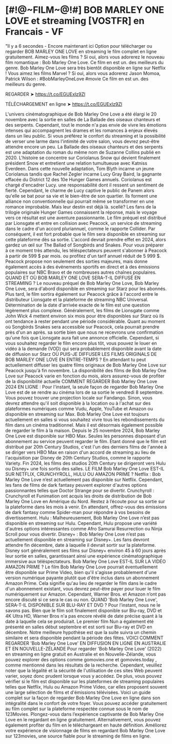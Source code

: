 # [#!@~FILM~@!#] BOB MARLEY ONE LOVE et streaming [VOSTFR] en Francais - VF

"Il y a 6 secondes - Encore maintenant ici Option pour télécharger ou regarder BOB MARLEY ONE LOVE en streaming le film complet en ligne gratuitement. Aimez-vous les films ? Si oui, alors vous adorerez le nouveau film romantique : Bob Marley One Love. Ce film en est un. des meilleurs du genre. Bob Marley One Love sera très bientôt disponible en ligne sur Netflix ! Vous aimez les films Marvel ? Si oui, alors vous adorerez Jason Momoa, Patrick Wilson : #BobMarleyOneLove #movie Ce film en est un. des meilleurs du genre.


 REGARDER ➤ https://t.co/EGUExIz9Zl





 TÉLÉCHARGEMENT en ligne ➤ https://t.co/EGUExIz9Zl


L'univers cinématographique de Bob Marley One Love a été élargi le 20 novembre avec la sortie en salles de La Ballade des oiseaux chanteurs et des serpents. Cependant, tout le monde n'a pas envie de vivre les émotions intenses qui accompagnent les drames et les romances à enjeux élevés dans un lieu public. Si vous préférez le confort du streaming et la possibilité de verser une larme dans l'intimité de votre salon, vous devrez peut-être attendre encore un peu. La Ballade des oiseaux chanteurs et des serpents est une adaptation du roman du même nom de Suzanne Collins publié en 2020. L'histoire se concentre sur Coriolanus Snow qui devient finalement président Snow et entretient une relation tumultueuse avec Katniss Everdeen. Dans cette nouvelle adaptation, Tom Blyth incarne un jeune Coriolanus tandis que Rachel Zegler incarne Lucy Gray Baird, la gagnante effacée du District 12 des 10e Hunger Games annuels. Coriolanus est chargé d'encadrer Lucy. une responsabilité dont il ressent un sentiment de fierté. Cependant, le charme de Lucy captive le public de Panem alors qu'elle se bat pour sa vie et le bien-être de son quartier. Ils forment une alliance non conventionnelle qui pourrait même se transformer en une romance improbable. Mais leur destin est déjà là. scellé? Les fans de la trilogie originale Hunger Games connaissent la réponse, mais le voyage vers ce résultat est une aventure passionnante. Le film préquel est distribué par Lionsgate et entre en collision avec Peacock, un service de streaming dans le cadre d'un accord pluriannuel, comme le rapporte Collider. Par conséquent, il est fort probable que le film sera disponible en streaming sur cette plateforme dès sa sortie. L'accord devrait prendre effet en 2024, alors gardez un œil sur The Ballad of Songbirds and Snakes. Pour vous préparer à ce moment très attendu, les téléspectateurs peuvent s'abonner à Peacock à partir de 599 $ par mois. ou profitez d'un tarif annuel réduit de 5 999 $. Peacock propose non seulement des sorties majeures, mais donne également accès à des événements sportifs en direct et à des émissions populaires sur NBC Bravo et de nombreuses autres chaînes populaires. QUAND ET OÙ BOB MARLEY ONE LOVE SERA-T-IL DIFFUSÉ EN STREAMING ? Le nouveau préquel de Bob Marley One Love, Bob Marley One Love, sera d'abord disponible en streaming sur Starz pour les abonnés. Plus tard, le film sortira également sur Peacock grâce à l'accord entre le distributeur Lionsgate et la plateforme de streaming NBC Universal. Détermination de la date d'arrivée exacte de le film est une question légèrement plus complexe. Généralement, les films de Lionsgate comme John Wick 4 mettent environ six mois pour être disponibles sur Starz où ils ont tendance à rester pendant une période considérable. Quant au moment où Songbirds Snakes sera accessible sur Peacock, cela pourrait prendre près d'un an après. sa sortie bien que nous ne recevrons une confirmation qu'une fois que Lionsgate aura fait une annonce officielle. Cependant, si vous souhaitez regarder le film encore plus tôt, vous pouvez le louer en vidéo à la demande (VOD) qui sera probablement disponible avant la date de diffusion sur Starz OÙ PUIS-JE DIFFUSER LES FILMS ORIGINALS DE BOB MARLEY ONE LOVE EN ENTRE-TEMPS ? En attendant tu peut actuellement diffuser les quatre films originaux de Bob Marley One Love sur Peacock jusqu'à fin novembre. La disponibilité des films de Bob Marley One Love sur Peacock varie en fonction du mois, alors assurez-vous de profiter de la disponibilité actuelle COMMENT REGARDER Bob Marley One Love 2024 EN LIGNE : Pour l'instant, la seule façon de regarder Bob Marley One Love est de se rendre au cinéma lors de sa sortie le vendredi 8 septembre. Vous pouvez trouver une projection locale sur Fandango. Sinon, vous devrez attendre qu'il soit disponible à la location ou à l'achat sur des plateformes numériques comme Vudu, Apple, YouTube et Amazon ou disponible en streaming sur Max. Bob Marley One Love est toujours actuellement en salles si vous souhaitez vivre tous les rebondissements du film dans un cinéma traditionnel. Mais il est désormais également possible de regarder le film à la maison. Depuis le 25 novembre 2024, Bob Marley One Love est disponible sur HBO Max. Seules les personnes disposant d’un abonnement au service peuvent regarder le film. Étant donné que le film est distribué par 20th Century Studios, c'est l'un des derniers films de l'année à se diriger vers HBO Max en raison d'un accord de streaming au lieu de l'acquisition par Disney de 20th Century Studios, comme le rapporte Variety. Fin 2024, les films des studios 20th Century se dirigeront vers Hulu ou Disney+ une fois sortis des salles. LE FILM Bob Marley One Love EST-IL SUR NETFLIX, CRUNCHYROLL, HULU OU AMAZON PRIME ? Netflix : Bob Marley One Love n’est actuellement pas disponible sur Netflix. Cependant, les fans de films de dark fantasy peuvent explorer d'autres options passionnantes telles que Doctor Strange pour se divertir. Crunchyroll : Crunchyroll et Funimation ont acquis les droits de distribution de Bob Marley One Love en Amérique du Nord. Restez à l’écoute pour sa sortie sur la plateforme dans les mois à venir. En attendant, offrez-vous des émissions de dark fantasy comme Spider-man pour répondre à vos besoins de divertissement. Hulu : Malheureusement, Bob Marley One Love n’est pas disponible en streaming sur Hulu. Cependant, Hulu propose une variété d'autres options intéressantes comme Afro Samurai Resurrection ou Ninja Scroll pour vous divertir. Disney+ : Bob Marley One Love n’est pas actuellement disponible en streaming sur Disney+. Les fans devront attendre fin décembre, date à laquelle il devrait sortir sur la plateforme. Disney sort généralement ses films sur Disney+ environ 45 à 60 jours après leur sortie en salles, garantissant ainsi une expérience cinématographique immersive aux téléspectateurs. Bob Marley One Love EST-IL SUR LA VIDÉO AMAZON PRIME ? Le film Bob Marley One Love pourrait éventuellement être disponible sur Prime Video, bien qu'il s'agisse probablement d'une version numérique payante plutôt que d'être inclus dans un abonnement Amazon Prime. Cela signifie qu'au lieu de regarder le film dans le cadre d'un abonnement existant, vous devrez peut-être payer pour louer le film numériquement sur Amazon. Cependant, Warner Bros. et Amazon n’ont pas encore discuté si ce sera le cas ou non. QUAND 'Bob Marley One Love', SERA-T-IL DISPONIBLE SUR BLU-RAY ET DVD ? Pour l’instant, nous ne le savons pas. Bien que le film soit finalement disponible sur Blu-ray, DVD et 4K Ultra HD, Warner Bros n'a pas encore révélé de date précise quant à la date à laquelle cela se produirait. Le premier film Nun a également été présenté en salles début septembre et est sorti sur Blu-ray et DVD en décembre. Notre meilleure hypothèse est que la suite suivra un chemin similaire et sera disponible pendant la période des fêtes. VOICI COMMENT REGARDER 'Bob Marley One Love' EN DIFFUSION EN LIGNE EN AUSTRALIE ET ​​EN NOUVELLE-ZÉLANDE Pour regarder 'Bob Marley One Love' (2022) en streaming en ligne gratuit en Australie et en Nouvelle-Zélande, vous pouvez explorer des options comme gomovies.one et gomovies.today , comme mentionné dans les résultats de la recherche. Cependant, veuillez noter que la légalité et la sécurité de l'utilisation de ces sites Web peuvent varier, soyez donc prudent lorsque vous y accédez. De plus, vous pouvez vérifier si le film est disponible sur les plateformes de streaming populaires telles que Netflix, Hulu ou Amazon Prime Video, car elles proposent souvent une large sélection de films et d'émissions télévisées. Voici un guide complet sur la façon de regarder Bob Marley One Love en ligne dans son intégralité dans le confort de votre foyer. Vous pouvez accéder gratuitement au film complet sur la plateforme respectée connue sous le nom de 123Movies. Plongez-vous dans l’expérience captivante de Bob Marley One Love en le regardant en ligne gratuitement. Alternativement, vous pouvez également profiter du film en le téléchargeant en haute définition. Améliorez votre expérience de visionnage de films en regardant Bob Marley One Love sur 123movies, une source fiable pour le streaming de films en ligne.
